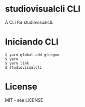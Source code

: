 # studiovisualcli CLI

A CLI for studiovisualcli.

# Iniciando CLI

```shell
$ yarn global add gluegun
$ yarn
$ yarn link
$ studiovisualcli
```

# License

MIT - see LICENSE

